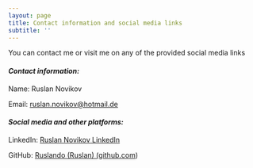 ```yaml
---
layout: page
title: Contact information and social media links
subtitle: ''
---
```

You can contact me or visit me on any of the provided social media links

#### *Contact information:*

Name: Ruslan Novikov

Email: ruslan.novikov@hotmail.de

#### *Social media and other platforms:*

LinkedIn: [Ruslan Novikov LinkedIn](https://www.linkedin.com/in/ruslannov/)

GitHub: [Ruslando (Ruslan) (github.com](https://github.com/Ruslando))
